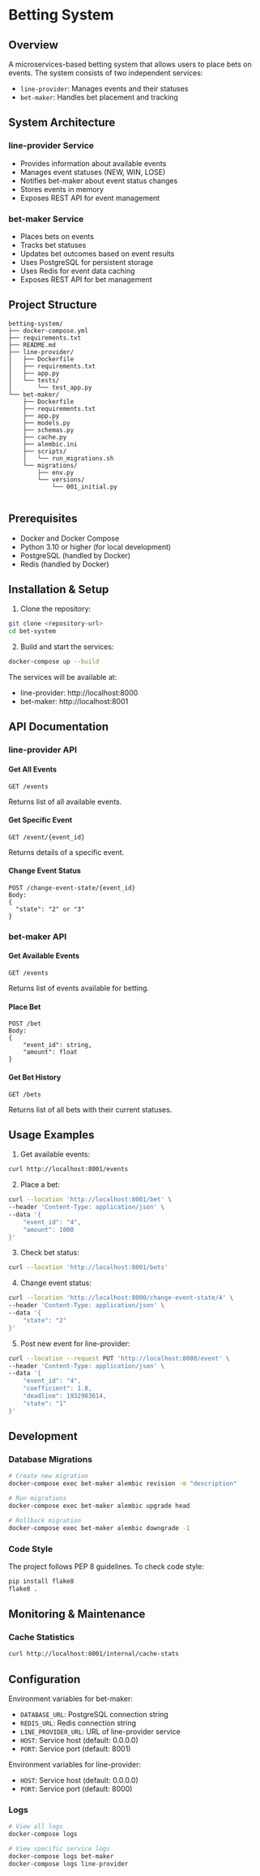 # Betting System

## Overview
A microservices-based betting system that allows users to place bets on events. The system consists of two independent services:
- `line-provider`: Manages events and their statuses
- `bet-maker`: Handles bet placement and tracking

## System Architecture

### line-provider Service
- Provides information about available events
- Manages event statuses (NEW, WIN, LOSE)
- Notifies bet-maker about event status changes
- Stores events in memory
- Exposes REST API for event management

### bet-maker Service
- Places bets on events
- Tracks bet statuses
- Updates bet outcomes based on event results
- Uses PostgreSQL for persistent storage
- Uses Redis for event data caching
- Exposes REST API for bet management

## Project Structure
```
betting-system/
├── docker-compose.yml
├── requirements.txt
├── README.md
├── line-provider/
│   ├── Dockerfile
│   ├── requirements.txt
│   ├── app.py
│   └── tests/
│       └── test_app.py
└── bet-maker/
    ├── Dockerfile
    ├── requirements.txt
    ├── app.py
    ├── models.py
    ├── schemas.py
    ├── cache.py
    ├── alembic.ini
    ├── scripts/
    │   └── run_migrations.sh
    └── migrations/
        ├── env.py
        └── versions/
            └── 001_initial.py
    
```

## Prerequisites
- Docker and Docker Compose
- Python 3.10 or higher (for local development)
- PostgreSQL (handled by Docker)
- Redis (handled by Docker)

## Installation & Setup

1. Clone the repository:
```bash
git clone <repository-url>
cd bet-system
```

2. Build and start the services:
```bash
docker-compose up --build
```

The services will be available at:
- line-provider: http://localhost:8000
- bet-maker: http://localhost:8001

## API Documentation

### line-provider API

#### Get All Events
```
GET /events
```
Returns list of all available events.

#### Get Specific Event
```
GET /event/{event_id}
```
Returns details of a specific event.

#### Change Event Status
```
POST /change-event-state/{event_id}
Body:
{
  "state": "2" or "3"
}
```

### bet-maker API

#### Get Available Events
```
GET /events
```
Returns list of events available for betting.

#### Place Bet
```
POST /bet
Body:
{
    "event_id": string,
    "amount": float
}
```

#### Get Bet History
```
GET /bets
```
Returns list of all bets with their current statuses.

## Usage Examples

1. Get available events:
```bash
curl http://localhost:8001/events
```

2. Place a bet:
```bash
curl --location 'http://localhost:8001/bet' \
--header 'Content-Type: application/json' \
--data '{
    "event_id": "4",
    "amount": 1000
}'
```

3. Check bet status:
```bash
curl --location 'http://localhost:8001/bets'
```

4. Change event status:
```bash
curl --location 'http://localhost:8000/change-event-state/4' \
--header 'Content-Type: application/json' \
--data '{
    "state": "2"
}'
```

5. Post new event for line-provider:
```bash
curl --location --request PUT 'http://localhost:8000/event' \
--header 'Content-Type: application/json' \
--data '{
    "event_id": "4",
    "coefficient": 1.8,
    "deadline": 1932983614,
    "state": "1"
}'
```

## Development

### Database Migrations
```bash
# Create new migration
docker-compose exec bet-maker alembic revision -m "description"

# Run migrations
docker-compose exec bet-maker alembic upgrade head

# Rollback migration
docker-compose exec bet-maker alembic downgrade -1
```

### Code Style
The project follows PEP 8 guidelines. To check code style:
```bash
pip install flake8
flake8 .
```

## Monitoring & Maintenance

### Cache Statistics
```bash
curl http://localhost:8001/internal/cache-stats
```


## Configuration

Environment variables for bet-maker:
- `DATABASE_URL`: PostgreSQL connection string
- `REDIS_URL`: Redis connection string
- `LINE_PROVIDER_URL`: URL of line-provider service
- `HOST`: Service host (default: 0.0.0.0)
- `PORT`: Service port (default: 8001)

Environment variables for line-provider:
- `HOST`: Service host (default: 0.0.0.0)
- `PORT`: Service port (default: 8000)


### Logs
```bash
# View all logs
docker-compose logs

# View specific service logs
docker-compose logs bet-maker
docker-compose logs line-provider
